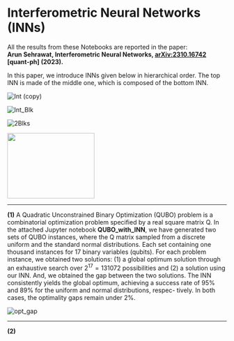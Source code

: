 # Interferometric Neural Networks (INNs)

All the results from these Notebooks are reported in the paper: <br>
__Arun Sehrawat, Interferometric Neural Networks, [arXiv:2310.16742](https://arxiv.org/abs/2310.16742) [quant-ph] (2023).__

In this paper, we introduce INNs given below in hierarchical order. The top INN is made of the middle one, which is composed of the bottom INN.

![Int (copy)](https://github.com/ArunSehrawat/Interferometric-Neural-Networks/assets/99533657/7eb82607-150b-48be-a5b7-50f4d9155b14)

![Int_Blk](https://github.com/ArunSehrawat/Interferometric-Neural-Networks/assets/99533657/19d2f69b-8ea9-4cb1-aa5e-c7b7f333ed89)


![2Blks](https://github.com/ArunSehrawat/Interferometric-Neural-Networks/assets/99533657/37f68450-fa8b-4896-9d4a-d3b71e24b347)


<img src="https://github.com/ArunSehrawat/Interferometric-Neural-Networks/assets/99533657/37f68450-fa8b-4896-9d4a-d3b71e24b347" width="200" height="150">

-----

**(1)** A Quadratic Unconstrained Binary Optimization (QUBO) problem is a combinatorial optimization problem specified by a real square matrix Q. 
In the attached Jupyter notebook __QUBO_with_INN__, we have generated two sets of QUBO instances, where the Q matrix sampled from a discrete uniform and the standard normal distributions.
Each set containing one thousand instances for 17  binary variables (qubits). 
For each problem instance, we obtained two solutions: (1) a global optimum solution through an exhaustive search over $2^{17}=131072$ possibilities and (2) a solution using our INN.
And, we obtained the gap between the two solutions. The INN consistently yields the global optimum, achieving a success rate of 95% and 89% for the uniform and normal distributions, respec-
tively. In both cases, the optimality gaps remain under 2%.

![opt_gap](https://github.com/ArunSehrawat/Interferometric-Neural-Networks/assets/99533657/3d1240e7-0281-4639-adbf-5cfca0a8f6f9)

-----


**(2)** 
